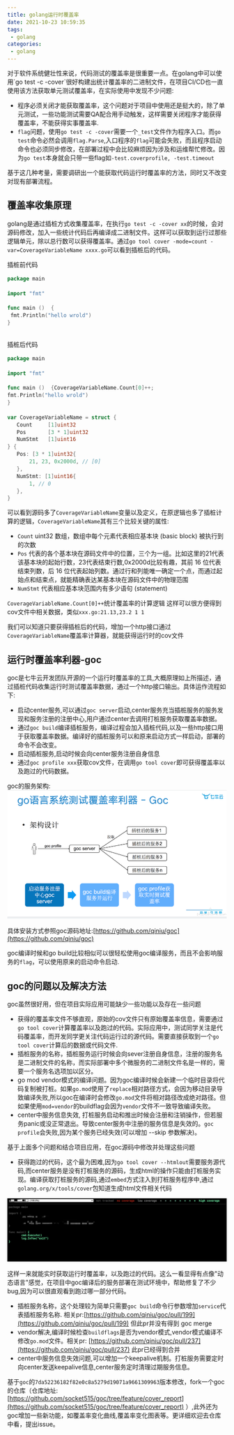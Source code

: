 ```yaml
---
title: golang运行时覆盖率
date: 2021-10-23 10:59:35
tags:
 - golang
categories:
 - golang
---
```

<meta name="referrer" content="no-referrer" />
   对于软件系统健壮性来说，代码测试的覆盖率是很重要一点。在golang中可以使用`go test -c -cover`很好构建出统计覆盖率的二进制文件，在项目CI/CD也一直使用该方法获取单元测试覆盖率，在实际使用中发现不少问题:
   
   - 程序必须关闭才能获取覆盖率，这个问题对于项目中使用还是挺大的，除了单元测试，一些功能测试需要QA配合用手动触发，这样需要关闭程序才能获得覆盖率，不能获得实事覆盖率.
   - `flag`问题，使用`go test -c -cover`需要一个`_test`文件作为程序入口。而`go test`命令必然会调用`flag.Parse`,入口程序的`flag`可能会失败，而且程序启动命令也必须同步修改，在部署过程中会比较麻烦因为涉及和运维帮忙修改。因为`go test`本身就会只带一些flag如`-test.coverprofile, -test.timeout`

  基于这几种考量，需要调研出一个能获取代码运行时覆盖率的方法，同时又不改变对现有部署流程。

## 覆盖率收集原理
 
  golang是通过插桩方式收集覆盖率，在执行`go test -c -cover xx`的时候，会对源码修改，加入一些统计代码后再编译成二进制文件。这样可以获取到运行过那些逻辑单元，除以总行数可以获得覆盖率。通过`go tool cover -mode=count -var=CoverageVariableName xxxx.go`可以看到插桩后的代码。
 
  插桩前代码
```go
package main

import "fmt"
  
func main ()  {
 fmt.Println("hello wrold")
}
  
 ```

 插桩后代码
 ```go
package main

import "fmt"

func main ()  {CoverageVariableName.Count[0]++;
 fmt.Println("hello wrold")
}

var CoverageVariableName = struct {
    Count     [1]uint32
    Pos       [3 * 1]uint32
    NumStmt   [1]uint16
} {
    Pos: [3 * 1]uint32{
        21, 23, 0x2000d, // [0]
    },
    NumStmt: [1]uint16{
        1, // 0
    },
}
```
 可以看到源码多了`CoverageVariableName`变量以及定义，在原逻辑也多了插桩计算的逻辑，`CoverageVariableName`其有三个比较关键的属性:
 
 - `Count` uint32 数组，数组中每个元素代表相应基本块 (basic block) 被执行到的次数
 - `Pos` 代表的各个基本块在源码文件中的位置，三个为一组。比如这里的21代表该基本块的起始行数，23代表结束行数,0x2000d比较有趣，其前 16 位代表结束列数，后 16 位代表起始列数。通过行和列能唯一确定一个点，而通过起始点和结束点，就能精确表达某基本块在源码文件中的物理范围
 - `NumStmt` 代表相应基本块范围内有多少语句 (statement)    
 
 `CoverageVariableName.Count[0]++`统计覆盖率的计算逻辑
 这样可以很方便得到cov文件中相关数据，类似`xxx.go:21.13,23.2 1 1`
 
 我们可以知道只要获得插桩后的代码，增加一个http接口通过`CoverageVariableName`覆盖率计算器，就能获得运行时的cov文件

## 运行时覆盖率利器-goc
 
 goc是七牛云开发团队开源的一个运行时覆盖率的工具,大概原理如上所描述，通过插桩代码收集运行时测试覆盖率数据，通过一个http接口输出。具体运作流程如下:
 
 - 启动center服务,可以通过`goc server`启动,center服务充当插桩服务的服务发现和服务注册的注册中心,用户通过center去调用打桩服务获取覆盖率数据。
 - 通过`goc build`编译插桩服务，编译过程会加入插桩代码,以及一些http接口用于获取覆盖率数据。编译好的插桩服务可以和原来启动方式一样启动，部署的命令不会改变。
 - 启动插桩服务,启动时候会向center服务注册自身信息
 - 通过`goc profile xxx`获取cov文件，在调用`go tool cover`即可获得覆盖率以及跑过的代码数据。
 
 goc的服务架构:
 ![](goc/goc_arch.png)
 
 具体安装方式参照goc源码地址:[https://github.com/qiniu/goc](https://github.com/qiniu/goc)
 
 goc编译时候和go build比较相似可以很轻松使用goc编译服务，而且不会影响服务的`flag`，可以使用原来的启动命令启动.

## goc的问题以及解决方法

 goc虽然很好用，但在项目实际应用可能缺少一些功能以及存在一些问题
 
 - 获得的覆盖率文件不够直观，原始的cov文件只有原始覆盖率信息，需要通过`go tool cover`计算覆盖率以及跑过的代码。实际应用中，测试同学关注是代码覆盖率，而开发同学更关注代码运行过的源代码。需要直接获取到一个`go tool cover`计算后的数据或代码文件.
 - 插桩服务的名称，插桩服务运行时候会向sever注册自身信息，注册的服务名是二进制文件的名称，而实际部署中多个微服务的二进制文件名是一样的，需要一个服务名选项加以区分。
 - go mod vendor模式的编译问题。因为goc编译时候会新建一个临时目录将代码复制被打桩。如果`go.mod`使用了`replace`相对路径方式，会因为移动目录导致编译失败,所以goc在编译时会修改`go.mod`文件将相对路径改成绝对路径。但如果使用`mod=vendor`的buildflag会因为`vendor`文件不一致导致编译失败。
 - center中服务信息失效, 打桩服务启动和推出时候会注册和注销操作，但若服务panic或没正常退出。导致center服务中注册的服务信息是失效的。`goc profile`会失败,因为某个服务已经失效(可以增加 --skip 参数解决)。

 基于上面多个问题和结合项目应用，在goc源码中修改并处理这些问题
 
 - 获得跑过的代码，这个最为困难,因为`go tool cover --htmlout`需要服务源代码,而center服务是没有打桩服务的源码，生成html的操作只能由打桩服务实现。编译获取打桩服务的源码,通过`embed`方式注入到打桩服务程序中,通过`golang.org/x/tools/cover`包知道生成html文件相关代码
 
  ![](goc/cover_report.jpg)
  
  这样一来就能实时获取运行时覆盖率，以及跑过的代码。这么一看显得有点像"动态语言"感觉，在项目中goc编译后的服务部署在测试环境中，帮助修复了不少bug,因为可以很直观看到跑过哪一部分代码。
  
  - 插桩服务名称，这个处理较为简单只需要`goc build`命令行参数增加`service`代表插桩服务名称. 相关pr:[https://github.com/qiniu/goc/pull/199](https://github.com/qiniu/goc/pull/199) 但此pr并没有得到 goc merge
  - vendor解决,编译时候检查`buildflags`是否为vendor模式,vendor模式编译不修改`go.mod`文件。相关pr: [https://github.com/qiniu/goc/pull/237](https://github.com/qiniu/goc/pull/237) 此pr已经得到合并
  - center中服务信息失效问题,可以增加一个keepalive机制。打桩服务需要定时向center发送keepalive信息,center服务定时清理过期服务信息。
  
  基于`goc`的`7da52236182f82e0c8a5279d19071a9661309963`版本修改，fork一个goc的仓库（仓库地址: [https://github.com/socket515/goc/tree/feature/cover_report](https://github.com/socket515/goc/tree/feature/cover_report) ）,此外还为goc增加一些新功能，如覆盖率变化曲线,覆盖率变化图表等。更详细欢迎去仓库中看，提出issue。